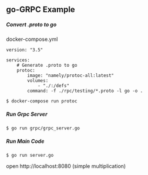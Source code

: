 ## go-GRPC Example

##### Convert .proto to go
docker-compose.yml
```
version: "3.5"

services:
    # Generate .proto to go
    protoc:
        image: "namely/protoc-all:latest"
        volumes: 
            - "./:/defs"
        command: -f ./rpc/testing/*.proto -l go -o .
```
```
$ docker-compose run protoc
```

##### Run Grpc Server
```
$ go run grpc/grpc_server.go
```

##### Run Main Code
```
$ go run server.go
```

open http://localhost:8080 (simple multiplication)

